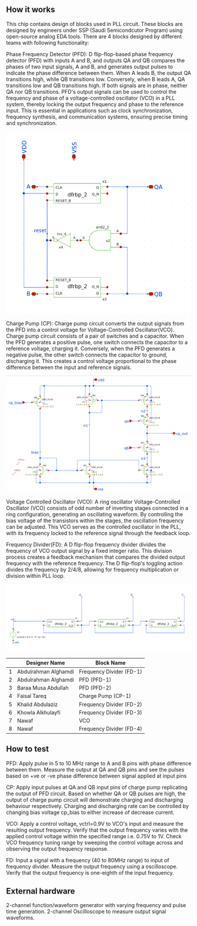 <!---

This file is used to generate your project datasheet. Please fill in the information below and delete any unused
sections.

You can also include images in this folder and reference them in the markdown. Each image must be less than
512 kb in size, and the combined size of all images must be less than 1 MB.
-->

## How it works

This chip contains design of blocks used in PLL circuit. These blocks are designed by engineers under SSP (Saudi Semicondcutor Program) using open-source analog EDA tools. There are 4 blocks designed by different teams with following functionality:

Phase Frequency Detector (PFD): D flip-flop-based phase frequency detector (PFD) with inputs A and B, and outputs QA and QB compares the phases of two input signals, A and B, and generates output pulses to indicate the phase difference between them. When A leads B, the output QA transitions high, while QB transitions low. Conversely, when B leads A, QA transitions low and QB transitions high. If both signals are in phase, neither QA nor QB transitions. PFD's output signals can be used to control the frequency and phase of a voltage-controlled oscillator (VCO) in a PLL system, thereby locking the output frequency and phase to the reference input. This is essential in applications such as clock synchronization, frequency synthesis, and communication systems, ensuring precise timing and synchronization.

![Phase Frequency Detector](/docs/img/pfd.png "Phase Frequency Detector")

Charge Pump (CP): Charge pump circuit converts the output signals from the PFD into a control voltage for Voltage-Controlled Oscillator(VCO). Charge pump circuit consists of a pair of switches and a capacitor. When the PFD generates a positive pulse, one switch connects the capacitor to a reference voltage, charging it. Conversely, when the PFD generates a negative pulse, the other switch connects the capacitor to ground, discharging it. This creates a control voltage proportional to the phase difference between the input and reference signals.

![Charge Pump ](/docs/img/cp.png "Charge Pump")

Voltage Controlled Oscillator (VCO): A ring oscillator Voltage-Controlled Oscillator (VCO) consists of odd number of inverting stages connected in a ring configuration, generating an oscillating waveform. By controlling the bias voltage of the transistors within the stages, the oscillation frequency can be adjusted. This VCO serves as the controlled oscillator in the PLL, with its frequency locked to the reference signal through the feedback loop. 

Frequency Divider(FD): A D flip-flop frequency divider divides the frequency of VCO output signal by a fixed integer ratio. This division process creates a feedback mechanism that compares the divided output frequency with the reference frequency. The D flip-flop's toggling action divides the frequency by 2/4/8, allowing for frequency multiplication or division within PLL loop.

![Frequency Divider](/docs/img/fd.png "Frequency Divider")


| | Designer Name           | Block Name               |
|-| ------------------------| ------------------------ |
|1| Abdulrahman Alghamdi    | Frequency Divider (FD-1) |
|2| Abdulrahman Alghamdi 	| PFD (PFD-1)              |
|3| Baraa Musa Abdullah 	| PFD (PFD-2)              |
|4| Faisal Tareq 		| Charge Pump (CP-1)       |
|5| Khalid Abdulaziz 	| Frequency Divider (FD-2) |
|6| Khowla Alkhulayfi       | Frequency Divider (FD-3) |
|7| Nawaf                   | VCO                      |
|8| Nawaf			| Frequency Divider (FD-4) |


## How to test

PFD: Apply pulse in 5 to 10 MHz range to A and B pins with phase difference between them. Measure the output at QA and QB pins and see the pulses based on +ve or -ve phase difference between signal applied at input pins

CP: Apply input pulses at QA and QB input pins of charge pump replicating the output of PFD circuit. Based on whether QA or QB pulses are high, the output of charge pump circuit will demonstrate charging and discharging behaviour respectively. Charging and discharging rate can be controlled by changing bias voltage cp_bias to either increase of decrease current.

VCO: Apply a control voltage, vctrl=0.9V to VCO's input and measure the resulting output frequency. Verify that the output frequency varies with the applied control voltage within the specified range i.e. 0.75V to 1V. Check VCO frequency tuning range by sweeping the control voltage across and observing the output frequency response.

FD: Input a signal with a frequency (40 to 80MHz range) to input of frequency divider. Measure the output frequency using a oscilloscope. Verify that the output frequency is one-eighth of the input frequency.


## External hardware
2-channel function/waveform generator with varying frequency and pulse time generation.
2-channel Oscilloscope to measure output signal waveforms.

